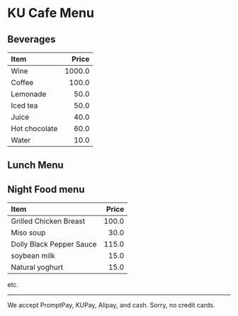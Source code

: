 # KU Cafe Menu

## Beverages

| Item                                   | Price |
|:---------------------------------------|------:|
| Wine                            | 1000.0  |
| Coffee                            | 100.0  |
| Lemonade                            | 50.0  |
| Iced tea                            | 50.0  |
| Juice                            | 40.0  |
| Hot chocolate                            | 60.0  |
| Water                            | 10.0  |

## Lunch Menu



## Night Food menu
| Item                                   | Price |
|:---------------------------------------|------:|
|Grilled Chicken Breast                  | 100.0 |
| Miso soup                              | 30.0  |
| Dolly Black Pepper Sauce               | 115.0 |
| soybean milk                           | 15.0  | 
| Natural yoghurt                        | 15.0  |


etc.

---

We accept PromptPay, KUPay, Alipay, and cash. Sorry, no credit cards.
